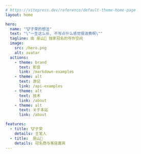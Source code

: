 ```yaml
---
# https://vitepress.dev/reference/default-theme-home-page
layout: home

hero:
  name: "🐮子荣的想法"
  text: "\"一生这么长, 不写点什么感觉很浪费啊\""
  tagline: 由 座山🐯 独家冠名的写作空间
  image:
    src: /hero.png
    alt: avatar
  actions:
    - theme: brand
      text: 影音
      link: /markdown-examples
    - theme: alt
      text: 游记
      link: /api-examples
    - theme: alt
      text: 技术
      link: /about
    - theme: alt
      text: 关于本站
      link: /about

features:
  - title: 🐮子荣
    details: 主笔人
  - title:  座山🐯
    details: 冠名商与客座嘉宾
---
```


